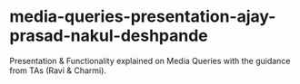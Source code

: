 # media-queries-presentation-ajay-prasad-nakul-deshpande

Presentation & Functionality explained on Media Queries with the guidance from TAs (Ravi & Charmi).